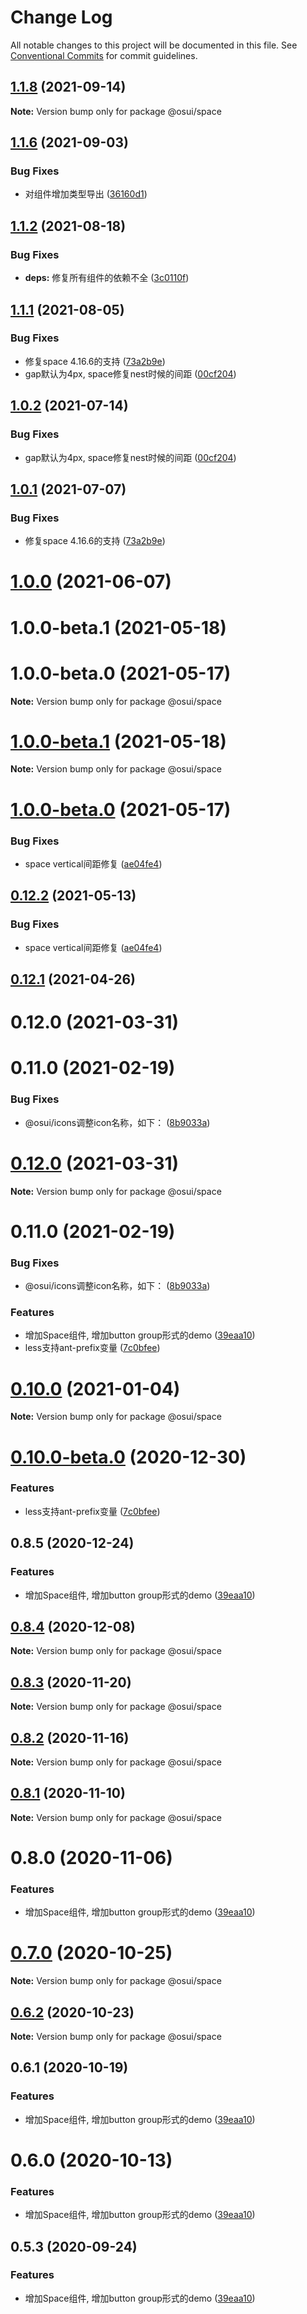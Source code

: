 # Change Log

All notable changes to this project will be documented in this file.
See [Conventional Commits](https://conventionalcommits.org) for commit guidelines.

## [1.1.8](https://gitee.com/gitee-fe/osui/tree/master/compare/v1.1.7...v1.1.8) (2021-09-14)

**Note:** Version bump only for package @osui/space





## [1.1.6](https://gitee.com/gitee-fe/osui/tree/master/compare/v1.1.5...v1.1.6) (2021-09-03)


### Bug Fixes

* 对组件增加类型导出 ([36160d1](https://gitee.com/gitee-fe/osui/tree/master/commits/36160d14e8fee068f34d363d529345d95cfbd39e))





## [1.1.2](https://gitee.com/gitee-fe/osui/tree/master/compare/v1.1.1...v1.1.2) (2021-08-18)


### Bug Fixes

* **deps:** 修复所有组件的依赖不全 ([3c0110f](https://gitee.com/gitee-fe/osui/tree/master/commits/3c0110f6798e4fdbf75616a447a1a7660a05c678))





## [1.1.1](https://gitee.com/gitee-fe/osui/tree/master/compare/v1.0.0-beta.1...v1.1.1) (2021-08-05)


### Bug Fixes

* 修复space 4.16.6的支持 ([73a2b9e](https://gitee.com/gitee-fe/osui/tree/master/commits/73a2b9e9c596a9a9b060b5c7cb552e67c19a80dd))
* gap默认为4px, space修复nest时候的间距 ([00cf204](https://gitee.com/gitee-fe/osui/tree/master/commits/00cf2045fbaf9bf4190f12851b45fd3602fb8b1a))





## [1.0.2](https://gitee.com/gitee-fe/osui/tree/master/compare/@osui/space@1.0.1...@osui/space@1.0.2) (2021-07-14)


### Bug Fixes

* gap默认为4px, space修复nest时候的间距 ([00cf204](https://gitee.com/gitee-fe/osui/tree/master/commits/00cf2045fbaf9bf4190f12851b45fd3602fb8b1a))





## [1.0.1](https://gitee.com/gitee-fe/osui/tree/master/compare/@osui/space@1.0.0...@osui/space@1.0.1) (2021-07-07)


### Bug Fixes

* 修复space 4.16.6的支持 ([73a2b9e](https://gitee.com/gitee-fe/osui/tree/master/commits/73a2b9e9c596a9a9b060b5c7cb552e67c19a80dd))





# [1.0.0](https://gitee.com/gitee-fe/osui/tree/master/compare/@osui/space@0.12.2...@osui/space@1.0.0) (2021-06-07)



# 1.0.0-beta.1 (2021-05-18)



# 1.0.0-beta.0 (2021-05-17)

**Note:** Version bump only for package @osui/space





# [1.0.0-beta.1](https://gitee.com/gitee-fe/osui/tree/master/compare/v1.0.0-beta.0...v1.0.0-beta.1) (2021-05-18)

**Note:** Version bump only for package @osui/space





# [1.0.0-beta.0](https://gitee.com/gitee-fe/osui/tree/master/compare/v0.12.1...v1.0.0-beta.0) (2021-05-17)


### Bug Fixes

* space vertical间距修复 ([ae04fe4](https://gitee.com/gitee-fe/osui/tree/master/commits/ae04fe483c67654a102e210b88cd3860349113a7))





## [0.12.2](https://gitee.com/gitee-fe/osui/tree/master/compare/@osui/space@0.12.1...@osui/space@0.12.2) (2021-05-13)


### Bug Fixes

* space vertical间距修复 ([ae04fe4](https://gitee.com/gitee-fe/osui/tree/master/commits/ae04fe483c67654a102e210b88cd3860349113a7))





## [0.12.1](https://gitee.com/gitee-fe/osui/tree/master/compare/@osui/space@0.10.0...@osui/space@0.12.1) (2021-04-26)



# 0.12.0 (2021-03-31)



# 0.11.0 (2021-02-19)


### Bug Fixes

* @osui/icons调整icon名称，如下： ([8b9033a](https://gitee.com/gitee-fe/osui/tree/master/commits/8b9033af14f14ebae853692523739ca22c64123a))





# [0.12.0](https://gitee.com/gitee-fe/osui/tree/master/compare/v0.11.0...v0.12.0) (2021-03-31)

**Note:** Version bump only for package @osui/space





# 0.11.0 (2021-02-19)


### Bug Fixes

* @osui/icons调整icon名称，如下： ([8b9033a](https://gitee.com/gitee-fe/osui/tree/master/commits/8b9033af14f14ebae853692523739ca22c64123a))


### Features

* 增加Space组件, 增加button group形式的demo ([39eaa10](https://gitee.com/gitee-fe/osui/tree/master/commits/39eaa104cda0bd352b1a2c791856db98e673a7fb))
* less支持ant-prefix变量 ([7c0bfee](https://gitee.com/gitee-fe/osui/tree/master/commits/7c0bfee0ef97d48d62cd58c448c26d146101c6c7))





# [0.10.0](https://gitee.com/gitee-fe/osui/tree/master/compare/@osui/space@0.10.0-beta.0...@osui/space@0.10.0) (2021-01-04)

**Note:** Version bump only for package @osui/space





# [0.10.0-beta.0](https://gitee.com/gitee-fe/osui/tree/master/compare/@osui/space@0.8.5...@osui/space@0.10.0-beta.0) (2020-12-30)


### Features

* less支持ant-prefix变量 ([7c0bfee](https://gitee.com/gitee-fe/osui/tree/master/commits/7c0bfee0ef97d48d62cd58c448c26d146101c6c7))





## 0.8.5 (2020-12-24)


### Features

* 增加Space组件, 增加button group形式的demo ([39eaa10](https://gitee.com/gitee-fe/osui/tree/master/commits/39eaa104cda0bd352b1a2c791856db98e673a7fb))





## [0.8.4](https://gitee.com/gitee-fe/osui/tree/master/compare/@osui/space@0.8.3...@osui/space@0.8.4) (2020-12-08)

**Note:** Version bump only for package @osui/space





## [0.8.3](https://gitee.com/gitee-fe/osui/tree/master/compare/@osui/space@0.8.2...@osui/space@0.8.3) (2020-11-20)

**Note:** Version bump only for package @osui/space





## [0.8.2](https://gitee.com/gitee-fe/osui/tree/master/compare/@osui/space@0.8.1...@osui/space@0.8.2) (2020-11-16)

**Note:** Version bump only for package @osui/space





## [0.8.1](https://gitee.com/gitee-fe/osui/tree/master/compare/@osui/space@0.6.2...@osui/space@0.8.1) (2020-11-10)

**Note:** Version bump only for package @osui/space





# 0.8.0 (2020-11-06)


### Features

* 增加Space组件, 增加button group形式的demo ([39eaa10](https://gitee.com/gitee-fe/osui/tree/master/commits/39eaa104cda0bd352b1a2c791856db98e673a7fb))





# [0.7.0](https://gitee.com/gitee-fe/osui/tree/master/compare/@osui/space@0.6.2...@osui/space@0.7.0) (2020-10-25)

**Note:** Version bump only for package @osui/space





## [0.6.2](https://gitee.com/gitee-fe/osui/tree/master/compare/@osui/space@0.6.1...@osui/space@0.6.2) (2020-10-23)

**Note:** Version bump only for package @osui/space





## 0.6.1 (2020-10-19)


### Features

* 增加Space组件, 增加button group形式的demo ([39eaa10](https://gitee.com/gitee-fe/osui/tree/master/commits/39eaa104cda0bd352b1a2c791856db98e673a7fb))





# 0.6.0 (2020-10-13)


### Features

* 增加Space组件, 增加button group形式的demo ([39eaa10](https://gitee.com/gitee-fe/osui/tree/master/commits/39eaa104cda0bd352b1a2c791856db98e673a7fb))





## 0.5.3 (2020-09-24)


### Features

* 增加Space组件, 增加button group形式的demo ([39eaa10](https://gitee.com/gitee-fe/osui/tree/master/commits/39eaa104cda0bd352b1a2c791856db98e673a7fb))
